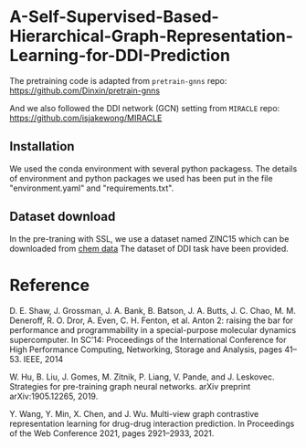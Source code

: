 # A-Self-Supervised-Based-Hierarchical-Graph-Representation-Learning-for-DDI-Prediction

The pretraining code is adapted from `pretrain-gnns` repo: https://github.com/Dinxin/pretrain-gnns

And we also followed the DDI network (GCN) setting from `MIRACLE` repo: https://github.com/isjakewong/MIRACLE

## Installation
We used the conda environment with several python packagess.
The details of environment and python packages we used has been put in the file "environment.yaml" and "requirements.txt".

## Dataset download
In the pre-traning with SSL, we use a dataset named ZINC15 which can be downloaded from [chem data](http://snap.stanford.edu/gnn-pretrain/data/chem_dataset.zip)
The dataset of DDI task have been provided.




# Reference
D. E. Shaw, J. Grossman, J. A. Bank, B. Batson, J. A. Butts, J. C. Chao, M. M. Deneroff, R. O. Dror, A. Even, C. H. Fenton, et al. Anton 2: raising the bar for performance and programmability in a special-purpose molecular dynamics supercomputer. In SC’14: Proceedings of the International Conference for High Performance Computing, Networking, Storage and Analysis, pages 41–53. IEEE, 2014

W. Hu, B. Liu, J. Gomes, M. Zitnik, P. Liang, V. Pande, and J. Leskovec. Strategies for pre-training graph neural networks. arXiv preprint arXiv:1905.12265, 2019.

Y. Wang, Y. Min, X. Chen, and J. Wu. Multi-view graph contrastive representation learning for drug-drug interaction prediction. In Proceedings of the Web Conference 2021, pages 2921–2933, 2021.
